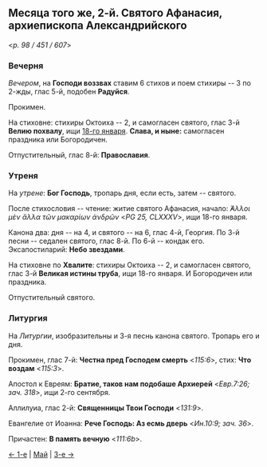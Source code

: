 
## Месяца того же, 2-й. Святого Афанасия, архиепископа Александрийского

<*p. 98 / 451 / 607*>

### Вечерня

*Вечером*, на **Господи воззвах** ставим 6 стихов и поем стихиры -- 3 по 2-жды, глас 5-й, подобен **Радуйся**. 

Прокимен. 

На стиховне: стихиры Октоиха -- 2, и самогласен святого, глас 3-й **Велию похвалу**, ищи 
[18-го января](../01_january/01_18_EUR.ru.md). **Слава, и ныне:** самогласен праздника или Богородичен.  

Отпустительный, глас 8-й: **Православия**. 

### Утреня

На *утрене*: **Бог Господь**, тропарь дня, если есть, затем -- святого.

После стихословия -- чтение: житие святого Афанасия, начало: *̓́Αλλοι μὲν ἄλλα τῶν μακαρίων ἀνδρῶν* <*PG 25, CLXXXV*>, 
ищи 18-го января.  

Канона два: дня -- на 4, и святого -- на 6, глас 4-й, Георгия. 
По 3-й песни -- седален святого, глас 8-й. 
По 6-й -- кондак его. 
Эксапостиларий: **Небо звездами**. 

На стиховне по **Хвалите**: стихиры Октоиха -- 2, и самогласен святого, глас 3-й **Великая истины труба**, 
ищи 18-го января. И Богородичен или праздника. 

Отпустительный святого.  

### Литургия

На *Литургии*, изобразительны и 3-я песнь канона святого. 
Тропарь его и дня. 

Прокимен, глас 7-й: **Честна пред Господем смерть** <*115:6*>, стих: **Что воздам** <*115:3*>. 

Апостол к Евреям: **Братие, таков нам подобаше Архиерей** <*Евр.7:26; зач. 318*>, ищи 2-го сентября. 

Аллилуиа, глас 2-й: **Священницы Твои Господи** <*131:9*>.
 
Евангелие от Иоанна: **Рече Господь: Аз есмь дверь** <*Ин.10:9; зач. 36*>. 

Причастен: **В память вечную** <*111:6b*>.

[← 1-е](05_01_EUR.ru.md) | [Май](README.md#2-й) | [3-е →](05_03_EUR.ru.md)
